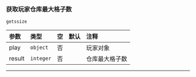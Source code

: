 ### 获取玩家仓库最大格子数
`getssize`

| 参数   | 类型      | 空   | 默认 | 注释           |
| :----- | :-------- | :--- | :--- | :------------- |
| play   | `object`  | 否   |      | 玩家对象       |
| result | `integer` | 否   |      | 仓库最大格子数 |

------------

